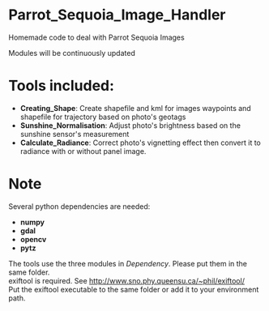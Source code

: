 # Parrot_Sequoia_Image_Handler
Homemade code to deal with Parrot Sequoia Images

Modules will be continuously updated  
  
# Tools included:
  - **Creating_Shape**: Create shapefile and kml for images waypoints and shapefile for trajectory based on photo's geotags  
  - **Sunshine_Normalisation**: Adjust photo's brightness based on the sunshine sensor's measurement  
  - **Calculate_Radiance**: Correct photo's vignetting effect then convert it to radiance with or without panel image.
  
# Note
Several python dependencies are needed:  
 - **numpy**  
 - **gdal**  
 - **opencv**  
 - **pytz**  
  
The tools use the three modules in _Dependency_. Please put them in the same folder.  
exiftool is required. See http://www.sno.phy.queensu.ca/~phil/exiftool/  
Put the exiftool executable to the same folder or add it to your environment path.
